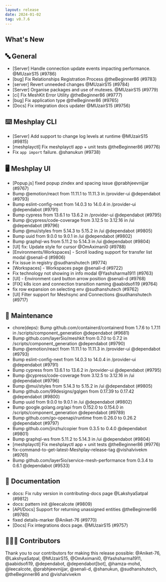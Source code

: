 ```yaml
---
layout: release
date: 2024-01-02
tag: v0.7.6
---
```


## What's New
## 🔤 General
- [Server] Handle connection update events impacting performance. @MUzairS15 (#9786)
- [bug] Fix Relationships Registration Process  @theBeginner86 (#9783)
- [server] Revert unneeded changes @MUzairS15 (#9784)
- [Server] Organise packages and use of mutexes. @MUzairS15 (#9779)
- [ci] Fix MeshKit Error Utility  @theBeginner86 (#9777)
- [bug] Fix application type @theBeginner86 (#9765)
- [Docs] Fix integration docs updater @MUzairS15 (#9756)

## ⌨️ Meshplay CLI

- [Server] Add support to change log levels at runtime @MUzairS15 (#9815)
- [meshplayctl] Fix meshplayctl app + unit tests  @theBeginner86 (#9776)
- Fix `app import` failure. @shanukun (#9738)

## 🖥 Meshplay UI

- [Popup.js] fixed popup zindex and spacing issue @prabhjeevnijjar (#9767)
- Bump @emotion/react from 11.11.1 to 11.11.3 in /provider-ui @dependabot (#9793)
- Bump eslint-config-next from 14.0.3 to 14.0.4 in /provider-ui @dependabot (#9791)
- Bump cypress from 13.6.1 to 13.6.2 in /provider-ui @dependabot (#9795)
- Bump @cypress/code-coverage from 3.12.5 to 3.12.16 in /ui @dependabot (#9796)
- Bump @mui/styles from 5.14.3 to 5.15.2 in /ui @dependabot (#9805)
- Bump uuid from 9.0.0 to 9.0.1 in /ui @dependabot (#9802)
- Bump graphql-ws from 5.11.2 to 5.14.3 in /ui @dependabot (#9804)
- [UI] fix: Update style for cursor @OmAximani0 (#9788)
- [Environments/Workspaces] - Scroll loading support for transfer list modal @senali-d (#9806)
- Fix issue in registry @sudhanshutech (#9774)
- [Workspaces] - Workspaces page @senali-d (#9722)
- Fix technology not showing in info modal @Yashsharma1911 (#9763)
- [UI] - Environment card button arrow position @senali-d (#9768)
- [FIX]  k8s icon and connection transition naming @aabidsofi19 (#9764)
- fix row expansion on selecting env @sudhanshutech (#9762)
- [UI] Filter support for Meshsync and Connections @sudhanshutech (#9717)

## 🧰 Maintenance

- chore(deps): Bump github.com/containerd/containerd from 1.7.6 to 1.7.11 in /scripts/component_generation @dependabot (#9681)
- Bump github.com/layer5io/meshkit from 0.7.0 to 0.7.2 in /scripts/component_generation @dependabot (#9790)
- Bump @emotion/react from 11.11.1 to 11.11.3 in /provider-ui @dependabot (#9793)
- Bump eslint-config-next from 14.0.3 to 14.0.4 in /provider-ui @dependabot (#9791)
- Bump cypress from 13.6.1 to 13.6.2 in /provider-ui @dependabot (#9795)
- Bump @cypress/code-coverage from 3.12.5 to 3.12.16 in /ui @dependabot (#9796)
- Bump @mui/styles from 5.14.3 to 5.15.2 in /ui @dependabot (#9805)
- Bump github.com/99designs/gqlgen from 0.17.39 to 0.17.42 @dependabot (#9800)
- Bump uuid from 9.0.0 to 9.0.1 in /ui @dependabot (#9802)
- Bump google.golang.org/api from 0.152.0 to 0.154.0 in /scripts/component_generation @dependabot (#9789)
- Bump github.com/go-openapi/runtime from 0.26.0 to 0.26.2 @dependabot (#9797)
- Bump github.com/jinzhu/copier from 0.3.5 to 0.4.0 @dependabot (#9801)
- Bump graphql-ws from 5.11.2 to 5.14.3 in /ui @dependabot (#9804)
- [meshplayctl] Fix meshplayctl app + unit tests  @theBeginner86 (#9776)
- fix-command-to-get-latest-Meshplay-release-tag @vishalvivekm (#9761)
- Bump github.com/layer5io/service-mesh-performance from 0.3.4 to 0.6.1 @dependabot (#9533)

## 📖 Documentation

- docs: Fix ruby version in contributing-docs page @LakshyaSatpal (#9812)
- docs: pattern init @leecalcote (#9809)
- [API/Docs] Support for returning unassigned entities @theBeginner86 (#9780)
- fixed details-marker @Aniket-76 (#9770)
- [Docs] Fix integrations docs page. @MUzairS15 (#9757)

## 👨🏽‍💻 Contributors

Thank you to our contributors for making this release possible:
@Aniket-76, @LakshyaSatpal, @MUzairS15, @OmAximani0, @Yashsharma1911, @aabidsofi19, @dependabot, @dependabot[bot], @hamza-mohd, @leecalcote, @prabhjeevnijjar, @senali-d, @shanukun, @sudhanshutech, @theBeginner86 and @vishalvivekm
